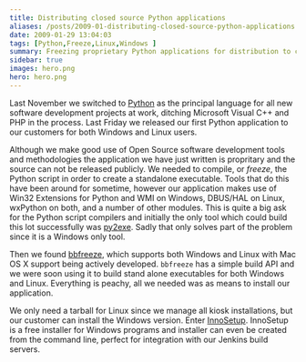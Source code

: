 ```yaml
---
title: Distributing closed source Python applications
aliases: /posts/2009-01-distributing-closed-source-python-applications
date: 2009-01-29 13:04:03
tags: [Python,Freeze,Linux,Windows ]
summary: Freezing proprietary Python applications for distribution to clients
sidebar: true
images: hero.png
hero: hero.png
---
```


Last November we switched to [Python](http://www.python.org/) as the principal
language for all new software development projects at work, ditching Microsoft
Visual C++ and PHP in the process. Last Friday we released our first Python
application to our customers for both Windows and Linux users.

Although we make good use of Open Source software development tools and
methodologies the application we have just written is propritary and the
source can not be released publicly. We needed to compile, or _freeze_, the
Python script in order to create a standalone executable. Tools that do this
have been around for sometime, however our application makes use of Win32
Extensions for Python and WMI on Windows, DBUS/HAL on Linux, wxPython
on both, and a number of other modules. This is quite a big ask for the Python
script compilers and initially the only tool which could build this lot
successfully was [py2exe](http://www.py2exe.org/). Sadly that only solves part
of the problem since it is a Windows only tool.

Then we found [bbfreeze](http://pypi.python.org/pypi/bbfreeze/), which
supports both Windows and Linux with Mac OS X support being actively
developed. `bbfreeze` has a simple build API and we were soon using it to build
stand alone executables for both Windows and Linux. Everything is peachy, all
we needed was as means to install our application.

We only need a tarball for Linux since we manage all kiosk installations, but
our customer can install the Windows version. Enter [InnoSetup](http://www.jrsoftware.org/isinfo.php).
InnoSetup is a free installer for Windows programs and installer can even be
created from the command line, perfect for integration with our Jenkins build
servers.
